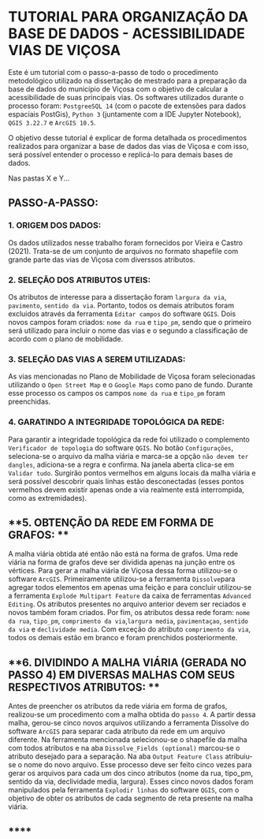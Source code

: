 # TUTORIAL PARA ORGANIZAÇÃO DA BASE DE DADOS - ACESSIBILIDADE VIAS DE VIÇOSA
Este é um tutorial com o passo-a-passo de todo o procedimento metodológico utilizado na dissertação de mestrado para a preparação da base de dados do município de Viçosa com o objetivo de calcular a acessibilidade de suas principais vias. Os softwares utilizados durante o processo foram: `PostgreeSQL 14` (com o pacote de extensões para dados espaciais PostGis), `Python 3` (juntamente com a IDE Jupyter Notebook), `QGIS 3.22.7` e `ArcGIS 10.5`.

O objetivo desse tutorial é explicar de forma detalhada os procedimentos realizados para organizar a base de dados das vias de Viçosa e com isso, será possível entender o processo e replicá-lo para demais bases de dados.

Nas pastas X e Y...

## PASSO-A-PASSO:

### **1. ORIGEM DOS DADOS:**

Os dados utilizados nesse trabalho foram fornecidos por Vieira e Castro (2021). Trata-se de um conjunto de arquivos no formato shapefile com grande parte das vias de Viçosa com diverssos atributos.

### **2. SELEÇÃO DOS ATRIBUTOS UTEIS:**

Os atributos de interesse para a dissertação foram `largura da via`, `pavimento`, `sentido da via`. Portanto, todos os demais atributos foram excluidos através da ferramenta `Editar campos` do software `QGIS`. Dois novos campos foram criados: `nome da rua` e `tipo_pm`, sendo que o primeiro será utilizado para incluir o nome das vias e o segundo a classificação de acordo com o plano de mobilidade.

### **3. SELEÇÃO DAS VIAS A SEREM UTILIZADAS:**
As vias mencionadas no Plano de Mobilidade de Viçosa foram selecionadas utilizando o `Open Street Map` e o `Google Maps` como pano de fundo. Durante esse processo os campos os campos `nome da rua` e `tipo_pm` foram preenchidas.

### **4. GARATINDO A INTEGRIDADE TOPOLÓGICA DA REDE:**

Para garantir a integridade topológica da rede foi utilizado o complemento `Verificador de topologia` do software `QGIS`. No botão `Configurações`, seleciona-se o arquivo da malha viária e marca-se a opção `não devem ter dangles`, adiciona-se a regra e confirma. Na janela aberta clica-se em `Validar tudo`. Surgirão pontos vermelhos em alguns locais da malha viária e será possível descobrir quais linhas estão desconectadas (esses pontos vermelhos devem existir apenas onde a via realmente está interrompida, como as extremidades).

## **5. OBTENÇÃO DA REDE EM FORMA DE GRAFOS: **

A malha viária obtida até então não está na forma de grafos. Uma rede viária na forma de grafos deve ser dividida apenas na junção entre os vértices. Para gerar a malha viária de Viçosa dessa forma utilizou-se o software `ArcGIS`. Primeiramente utilizou-se a ferramenta `Dissolve`para agregar todos elementos em apenas uma feição e para concluir utilizou-se a ferramenta `Explode Multipart Feature` da caixa de ferramentas `Advanced Editing`. Os atributos presentes no arquivo anterior devem ser reciados e novos também foram criados. Por fim, os atributos dessa rede foram: `nome da rua`, `tipo_pm`, `comprimento da via`,`largura media`, `pavimentaçao`, `sentido da via` e `declividade media`. Com exceção do atributo `comprimento da via`, todos os demais estão em branco e foram prenchidos posteriormente.

## **6. DIVIDINDO A MALHA VIÁRIA (GERADA NO PASSO 4) EM DIVERSAS MALHAS COM SEUS RESPECTIVOS ATRIBUTOS: **

Antes de preencher os atributos da rede viária em forma de grafos, realizou-se um procedimento com a malha obtida do `passo 4`. A partir dessa malha, gerou-se cinco novos arquivos utilizando a ferramenta Dissolve do software `ArcGIS` para separar cada atributo da rede em um arquivo diferente. Na ferramenta mencionada selecionou-se o shapefile da malha com todos atributos e na aba `Dissolve_Fields (optional)` marcou-se o atributo desejado para a separação. Na aba `Output Feature Class` atribuiu-se o nome do novo arquivo. Esse processo deve ser feito cinco vezes para gerar os arquivos para cada um dos cinco atributos (nome da rua, tipo_pm, sentido da via, declividade media, largura). Esses cinco novos dados foram manipulados pela ferramenta `Explodir linhas` do software `QGIS`, com o objetivo de obter os atributos de cada segmento de reta presente na malha viária.

## ****
